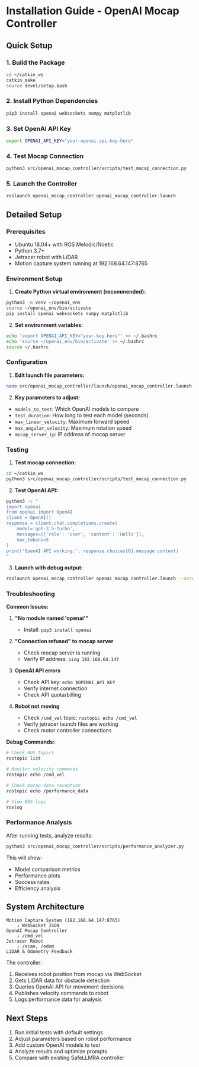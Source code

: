# Installation Guide - OpenAI Mocap Controller

## Quick Setup

### 1. Build the Package

```bash
cd ~/catkin_ws
catkin_make
source devel/setup.bash
```

### 2. Install Python Dependencies

```bash
pip3 install openai websockets numpy matplotlib
```

### 3. Set OpenAI API Key

```bash
export OPENAI_API_KEY="your-openai-api-key-here"
```

### 4. Test Mocap Connection

```bash
python3 src/openai_mocap_controller/scripts/test_mocap_connection.py
```

### 5. Launch the Controller

```bash
roslaunch openai_mocap_controller openai_mocap_controller.launch
```

## Detailed Setup

### Prerequisites

- Ubuntu 18.04+ with ROS Melodic/Noetic
- Python 3.7+
- Jetracer robot with LiDAR
- Motion capture system running at 192.168.64.147:8765

### Environment Setup

1. **Create Python virtual environment (recommended):**
```bash
python3 -m venv ~/openai_env
source ~/openai_env/bin/activate
pip install openai websockets numpy matplotlib
```

2. **Set environment variables:**
```bash
echo 'export OPENAI_API_KEY="your-key-here"' >> ~/.bashrc
echo 'source ~/openai_env/bin/activate' >> ~/.bashrc
source ~/.bashrc
```

### Configuration

1. **Edit launch file parameters:**
```bash
nano src/openai_mocap_controller/launch/openai_mocap_controller.launch
```

2. **Key parameters to adjust:**
- `models_to_test`: Which OpenAI models to compare
- `test_duration`: How long to test each model (seconds)
- `max_linear_velocity`: Maximum forward speed
- `max_angular_velocity`: Maximum rotation speed
- `mocap_server_ip`: IP address of mocap server

### Testing

1. **Test mocap connection:**
```bash
cd ~/catkin_ws
python3 src/openai_mocap_controller/scripts/test_mocap_connection.py
```

2. **Test OpenAI API:**
```bash
python3 -c "
import openai
from openai import OpenAI
client = OpenAI()
response = client.chat.completions.create(
    model='gpt-3.5-turbo',
    messages=[{'role': 'user', 'content': 'Hello'}],
    max_tokens=5
)
print('OpenAI API working:', response.choices[0].message.content)
"
```

3. **Launch with debug output:**
```bash
roslaunch openai_mocap_controller openai_mocap_controller.launch --screen
```

### Troubleshooting

**Common Issues:**

1. **"No module named 'openai'"**
   - Install: `pip3 install openai`

2. **"Connection refused" to mocap server**
   - Check mocap server is running
   - Verify IP address: `ping 192.168.64.147`

3. **OpenAI API errors**
   - Check API key: `echo $OPENAI_API_KEY`
   - Verify internet connection
   - Check API quota/billing

4. **Robot not moving**
   - Check `/cmd_vel` topic: `rostopic echo /cmd_vel`
   - Verify jetracer launch files are working
   - Check motor controller connections

**Debug Commands:**

```bash
# Check ROS topics
rostopic list

# Monitor velocity commands
rostopic echo /cmd_vel

# Check mocap data reception
rostopic echo /performance_data

# View ROS logs
roslog
```

### Performance Analysis

After running tests, analyze results:

```bash
python3 src/openai_mocap_controller/scripts/performance_analyzer.py
```

This will show:
- Model comparison metrics
- Performance plots
- Success rates
- Efficiency analysis

## System Architecture

```
Motion Capture System (192.168.64.147:8765)
    ↓ WebSocket JSON
OpenAI Mocap Controller
    ↓ /cmd_vel
Jetracer Robot
    ↓ /scan, /odom
LiDAR & Odometry Feedback
```

The controller:
1. Receives robot position from mocap via WebSocket
2. Gets LiDAR data for obstacle detection
3. Queries OpenAI API for movement decisions
4. Publishes velocity commands to robot
5. Logs performance data for analysis

## Next Steps

1. Run initial tests with default settings
2. Adjust parameters based on robot performance
3. Add custom OpenAI models to test
4. Analyze results and optimize prompts
5. Compare with existing SafeLLMRA controller